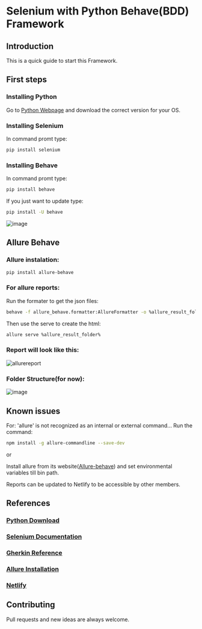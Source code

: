# Selenium with Python Behave(BDD) Framework

## Introduction
This is a quick guide to start this Framework.

## First steps
### Installing Python
Go to [Python Webpage](https://www.python.org/downloads/) and download the correct version for your OS.

### Installing Selenium
In command promt type: 
```bash
pip install selenium
```

### Installing Behave
In command promt type: 
```bash
pip install behave
```
If you just want to update type: 
```bash
pip install -U behave
```
![image](https://user-images.githubusercontent.com/67669609/102725004-5c1f3500-42f2-11eb-9331-fd60b55b769f.png)

## Allure Behave
### Allure instalation:
```bash
pip install allure-behave
```

### For allure reports:
Run the formater to get the json files:
```bash
behave -f allure_behave.formatter:AllureFormatter -o %allure_result_folder% ./features
```
Then use the serve to create the html: 
```bash
allure serve %allure_result_folder%
```

### Report will look like this:
![allurereport](https://user-images.githubusercontent.com/67669609/102724727-79530400-42f0-11eb-9369-37f6ea97f2f0.png)


### Folder Structure(for now):
![image](https://user-images.githubusercontent.com/67669609/102725491-e1581900-42f5-11eb-8965-801015d3fa09.png)

## Known issues
For: 'allure' is not recognized as an internal or external command...
Run the command: 
```bash
npm install -g allure-commandline --save-dev
```
or

Install allure from its website([Allure-behave](https://pypi.org/project/allure-behave/)) and set environmental variables till bin path.

Reports can be updated to Netlify to be accessible by other members.

## References
### [Python Download](https://www.python.org/downloads/)
### [Selenium Documentation](https://www.selenium.dev/documentation/en/)
### [Gherkin Reference](https://cucumber.io/docs/gherkin/reference/)
### [Allure Installation](https://pypi.org/project/allure-behave/)
### [Netlify](https://www.netlify.com/)

## Contributing
Pull requests and new ideas are always welcome.
